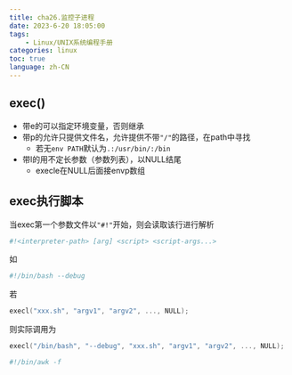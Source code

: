```yaml
---
title: cha26.监控子进程
date: 2023-6-20 18:05:00
tags:
    - Linux/UNIX系统编程手册
categories: linux
toc: true
language: zh-CN
---
```


## exec()

- 带e的可以指定环境变量，否则继承
- 带p的允许只提供文件名，允许提供不带`"/"`的路径，在path中寻找
  - 若无`env PATH`默认为`.:/usr/bin/:/bin`
- 带l的用不定长参数（参数列表），以NULL结尾
  - execle在NULL后面接envp数组

## exec执行脚本

当exec第一个参数文件以`"#!"`开始，则会读取该行进行解析

```sh
#!<interpreter-path> [arg] <script> <script-args...> 
```

如
```sh
#!/bin/bash --debug
```

若
```c
execl("xxx.sh", "argv1", "argv2", ..., NULL);
```

则实际调用为

```c
execl("/bin/bash", "--debug", "xxx.sh", "argv1", "argv2", ..., NULL);
```

```sh
#!/bin/awk -f
```

